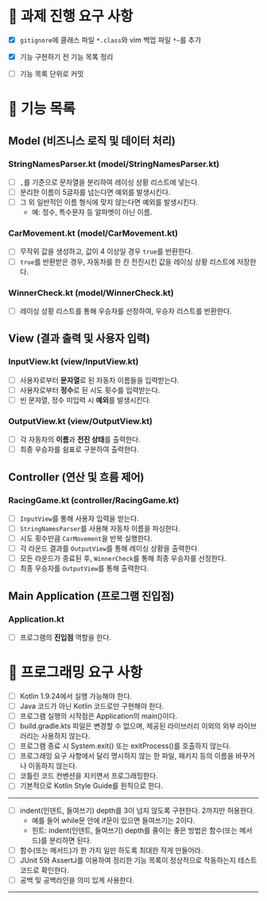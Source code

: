 # 🔨 과제 진행 요구 사항
- [x] `gitignore`에 클래스 파일 `*.class`와 vim 백업 파일 `*~`를 추가
- [x] 기능 구현하기 전 기능 목록 정리
- [ ] 기능 목록 단위로 커밋


# 🔗 기능 목록
## Model (비즈니스 로직 및 데이터 처리)
### StringNamesParser.kt (model/StringNamesParser.kt)
- [ ] `,`를 기준으로 문자열을 분리하여 레이싱 상황 리스트에 넣는다.
- [ ] 분리한 이름이 5글자를 넘는다면 예외를 발생시킨다.
- [ ] 그 외 일반적인 이름 형식에 맞지 않는다면 예외를 발생시킨다.
    - 예: 정수, 특수문자 등 알파벳이 아닌 이름.

### CarMovement.kt (model/CarMovement.kt)
- [ ] 무작위 값을 생성하고, 값이 4 이상일 경우 `true`를 반환한다.
- [ ] `true`를 반환받은 경우, 자동차를 한 칸 전진시킨 값을 레이싱 상황 리스트에 저장한다.

### WinnerCheck.kt (model/WinnerCheck.kt)
- [ ] 레이싱 상황 리스트를 통해 우승자를 선정하여, 우승자 리스트를 반환한다.

## View (결과 출력 및 사용자 입력)
### InputView.kt (view/InputView.kt)
- [ ] 사용자로부터 **문자열**로 된 자동차 이름들을 입력받는다.
- [ ] 사용자로부터 **정수**로 된 시도 횟수를 입력받는다.
- [ ] 빈 문자열, 정수 미입력 시 **예외**를 발생시킨다.

### OutputView.kt (view/OutputView.kt)
- [ ] 각 자동차의 **이름**과 **전진 상태**를 출력한다.
- [ ] 최종 우승자를 쉼표로 구분하여 출력한다.

## Controller (연산 및 흐름 제어)
### RacingGame.kt (controller/RacingGame.kt)
- [ ] `InputView`를 통해 사용자 입력을 받는다.
- [ ] `StringNamesParser`를 사용해 자동차 이름을 파싱한다.
- [ ] 시도 횟수만큼 `CarMovement`을 반복 실행한다.
- [ ] 각 라운드 결과를 `OutputView`를 통해 레이싱 상황을 출력한다.
- [ ] 모든 라운드가 종료된 후, `WinnerCheck`를 통해 최종 우승자를 선정한다.
- [ ] 최종 우승자를 `OutputView`를 통해 출력한다.

## Main Application (프로그램 진입점)
### Application.kt
- [ ] 프로그램의 **진입점** 역할을 한다.

# 🔧 프로그래밍 요구 사항
- [ ] Kotlin 1.9.24에서 실행 가능해야 한다.
- [ ]  Java 코드가 아닌 Kotlin 코드로만 구현해야 한다.
- [ ]  프로그램 실행의 시작점은 Application의 main()이다.
- [ ]  build.gradle.kts 파일은 변경할 수 없으며, 제공된 라이브러리 이외의 외부 라이브러리는 사용하지 않는다.
- [ ]  프로그램 종료 시 System.exit() 또는 exitProcess()를 호출하지 않는다.
- [ ]  프로그래밍 요구 사항에서 달리 명시하지 않는 한 파일, 패키지 등의 이름을 바꾸거나 이동하지 않는다.
- [ ]  코틀린 코드 컨벤션을 지키면서 프로그래밍한다.
- [ ]  기본적으로 Kotlin Style Guide를 원칙으로 한다.

---

- [ ] indent(인덴트, 들여쓰기) depth를 3이 넘지 않도록 구현한다. 2까지만 허용한다.
    - 예를 들어 while문 안에 if문이 있으면 들여쓰기는 2이다.
    - 힌트: indent(인덴트, 들여쓰기) depth를 줄이는 좋은 방법은 함수(또는 메서드)를 분리하면 된다.
- [ ] 함수(또는 메서드)가 한 가지 일만 하도록 최대한 작게 만들어라.
- [ ] JUnit 5와 AssertJ를 이용하여 정리한 기능 목록이 정상적으로 작동하는지 테스트 코드로 확인한다.
- [ ] 공백 및 공백라인을 의미 있게 사용한다.
---